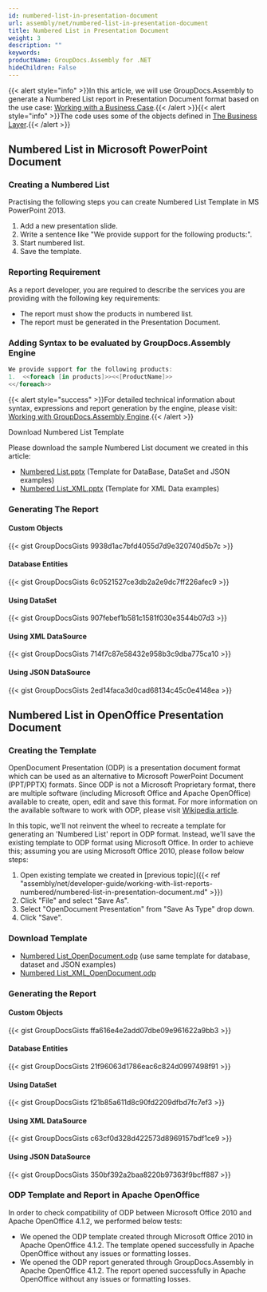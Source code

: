 ```yaml
---
id: numbered-list-in-presentation-document
url: assembly/net/numbered-list-in-presentation-document
title: Numbered List in Presentation Document
weight: 3
description: ""
keywords: 
productName: GroupDocs.Assembly for .NET
hideChildren: False
---
```

{{< alert style="info" >}}In this article, we will use GroupDocs.Assembly to generate a Numbered List report in Presentation Document format based on the use case: [Working with a Business Case](https://docs.groupdocs.com/assembly/net/working-with-a-business-case/).{{< /alert >}}{{< alert style="info" >}}The code uses some of the objects defined in [The Business Layer](https://docs.groupdocs.com/assembly/net/the-business-layer/).{{< /alert >}}

## Numbered List in Microsoft PowerPoint Document

### Creating a Numbered List

Practising the following steps you can create Numbered List Template in MS PowerPoint 2013.

1.  Add a new presentation slide.
2.  Write a sentence like "We provide support for the following products:".
3.  Start numbered list.
4.  Save the template.

### Reporting Requirement

As a report developer, you are required to describe the services you are providing with the following key requirements:

*   The report must show the products in numbered list.
*   The report must be generated in the Presentation Document.

### Adding Syntax to be evaluated by GroupDocs.Assembly Engine

```csharp
We provide support for the following products:
1.	<<foreach [in products]>><<[ProductName]>>
<</foreach>>
```

{{< alert style="success" >}}For detailed technical information about syntax, expressions and report generation by the engine, please visit: [Working with GroupDocs.Assembly Engine](https://docs.groupdocs.com/assembly/net/working-with-groupdocs-assembly-engine/).{{< /alert >}}

Download Numbered List Template

Please download the sample Numbered List document we created in this article:

*   [Numbered List.pptx](https://github.com/groupdocsassembly/GroupDocs_Assembly_NET/blob/master/Examples/Data/Source/Presentation%20Templates/Numbered%20List.pptx?raw=true) (Template for DataBase, DataSet and JSON examples)
*   [Numbered List\_XML.pptx](https://github.com/groupdocsassembly/GroupDocs_Assembly_NET/blob/master/Examples/Data/Source/Presentation%20Templates/Numbered%20List_XML.pptx?raw=true) (Template for XML Data examples)

### Generating The Report

#### Custom Objects

{{< gist GroupDocsGists 9938d1ac7bfd4055d7d9e320740d5b7c >}}



#### Database Entities

{{< gist GroupDocsGists 6c0521527ce3db2a2e9dc7ff226afec9 >}}



#### Using DataSet

{{< gist GroupDocsGists 907febef1b581c1581f030e3544b07d3 >}}



#### Using XML DataSource

{{< gist GroupDocsGists 714f7c87e58432e958b3c9dba775ca10 >}}



#### Using JSON DataSource

{{< gist GroupDocsGists 2ed14faca3d0cad68134c45c0e4148ea >}}



## Numbered List in OpenOffice Presentation Document

### Creating the Template

OpenDocument Presentation (ODP) is a presentation document format which can be used as an alternative to Microsoft PowerPoint Document (PPT/PPTX) formats. Since ODP is not a Microsoft Proprietary format, there are multiple software (including Microsoft Office and Apache OpenOffice) available to create, open, edit and save this format. For more information on the available software to work with ODP, please visit [Wikipedia article](https://en.wikipedia.org/wiki/OpenDocument#Software).

In this topic, we'll not reinvent the wheel to recreate a template for generating an 'Numbered List' report in ODP format. Instead, we'll save the existing template to ODP format using Microsoft Office. In order to achieve this; assuming you are using Microsoft Office 2010, please follow below steps:

1.  Open existing template we created in [previous topic]({{< ref "assembly/net/developer-guide/working-with-list-reports-numbered/numbered-list-in-presentation-document.md" >}})
2.  Click "File" and select "Save As".
3.  Select "OpenDocument Presentation" from "Save As Type" drop down.
4.  Click "Save".

### Download Template

*   [Numbered List\_OpenDocument.odp](https://github.com/groupdocsassembly/GroupDocs_Assembly_NET/blob/master/Examples/Data/Source/Presentation%20Templates/Numbered%20List_OpenDocument.odp?raw=true) (use same template for database, dataset and JSON examples)
*   [Numbered List\_XML\_OpenDocument.odp](https://github.com/groupdocsassembly/GroupDocs_Assembly_NET/blob/master/Examples/Data/Source/Presentation%20Templates/Numbered%20List_XML_OpenDocument.odp?raw=true)

### Generating the Report

#### Custom Objects

{{< gist GroupDocsGists ffa616e4e2add07dbe09e961622a9bb3 >}}



#### Database Entities

{{< gist GroupDocsGists 21f96063d1786eac6c824d0997498f91 >}}



#### Using DataSet

{{< gist GroupDocsGists f21b85a611d8c90fd2209dfbd7fc7ef3 >}}



#### Using XML DataSource

{{< gist GroupDocsGists c63cf0d328d422573d8969157bdf1ce9 >}}



#### Using JSON DataSource

{{< gist GroupDocsGists 350bf392a2baa8220b97363f9bcff887 >}}



### ODP Template and Report in Apache OpenOffice

In order to check compatibility of ODP between Microsoft Office 2010 and Apache OpenOffice 4.1.2, we performed below tests:

*   We opened the ODP template created through Microsoft Office 2010 in Apache OpenOffice 4.1.2. The template opened successfully in Apache OpenOffice without any issues or formatting losses.
*   We opened the ODP report generated through GroupDocs.Assembly in Apache OpenOffice 4.1.2. The report opened successfully in Apache OpenOffice without any issues or formatting losses.
